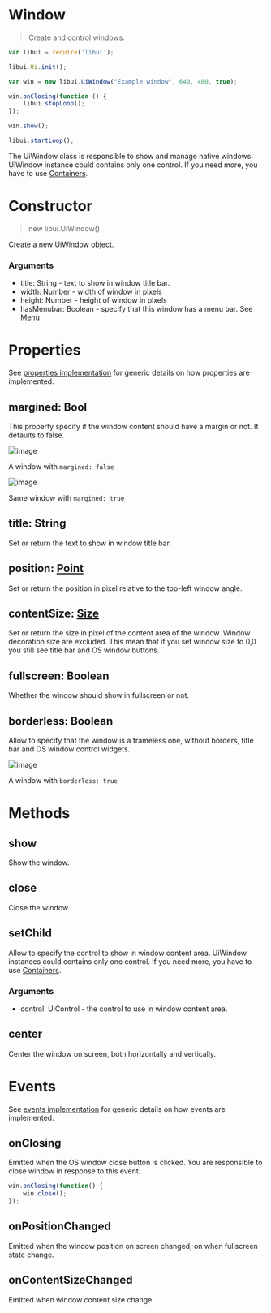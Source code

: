 # Window

> Create and control windows.

```js
var libui = require('libui');

libui.Ui.init();

var win = new libui.UiWindow("Example window", 640, 480, true);

win.onClosing(function () {
	libui.stopLoop();
});

win.show();

libui.startLoop();
```

The UiWindow class is responsible to show and manage native windows.
UiWindow instance could contains only one control. If you need more, you have to use [Containers](containers.md).

# Constructor

> new libui.UiWindow()

Create a new UiWindow object.

### Arguments

* title: String - text to show in window title bar.
* width: Number	- width of window in pixels
* height: Number - height of window in pixels
* hasMenubar: Boolean - specify that this window has a menu bar. See [Menu](#menubar)

# Properties

See [properties implementation](properties.md) for generic details on how properties are implemented.

## margined: Bool

This property specify if the window content should have a margin or not.
It defaults to false.


![image](https://cloud.githubusercontent.com/assets/11197111/16465935/804a30d4-3e41-11e6-8189-150e8cddc152.png)

A window with `margined: false`


![image](https://cloud.githubusercontent.com/assets/11197111/16465906/68304cfe-3e41-11e6-8ae0-3123205ee136.png)

Same window with `margined: true`

## title: String

Set or return the text to show in window title bar.

## position: [Point](point.md)

Set or return the position in pixel relative to the top-left window angle.


## contentSize: [Size](size.md)

Set or return the size in pixel of the content area of the window. Window decoration size are excluded. This mean that if you set window size to 0,0 you still see title bar and OS window buttons.

## fullscreen: Boolean

Whether the window should show in fullscreen or not.

## borderless: Boolean

Allow to specify that the window is a frameless one, without borders, title bar and OS window control widgets.


![image](https://cloud.githubusercontent.com/assets/11197111/16465986/b1befd0c-3e41-11e6-8421-20c106a096f0.png)

A window with `borderless: true`

# Methods

## show

Show the window.


## close

Close the window.

## setChild

Allow to specify the control to show in window content area. UiWindow instances could contains only one control. If you need more, you have to use [Containers](containers.md).

### Arguments

* control: UiControl - the control to use in window content area.


## center

Center the window on screen, both horizontally and vertically.


# Events

See [events implementation](events.md) for generic details on how events are implemented.

## onClosing

Emitted when the OS window close button is clicked. You are responsible to close window in response to this event.

```js
win.onClosing(function() {
	win.close();
});
```

## onPositionChanged

Emitted when the window position on screen changed, on when fullscreen state change.


## onContentSizeChanged

Emitted when window content size change.
